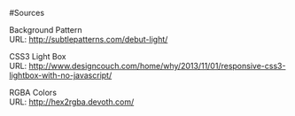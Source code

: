 #Sources

Background Pattern <br>
URL: http://subtlepatterns.com/debut-light/

CSS3 Light Box <br>
URL: http://www.designcouch.com/home/why/2013/11/01/responsive-css3-lightbox-with-no-javascript/

RGBA Colors <br>
URL: http://hex2rgba.devoth.com/

